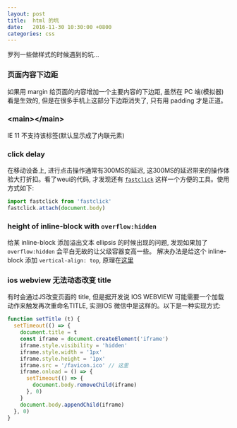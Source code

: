 ```yaml
---
layout: post
title:  html 的坑
date:   2016-11-30 10:30:00 +0800
categories: css
---
```


罗列一些做样式的时候遇到的坑...

### 页面内容下边距

如果用 margin 给页面的内容增加一个主要内容的下边距, 虽然在 PC 端(模拟器) 看是生效的, 但是在很多手机上这部分下边距消失了, 只有用 padding 才是正道。

### &lt;main&gt;&lt;/main&gt;

IE 11 不支持该标签(默认显示成了内联元素)

### click delay

在移动设备上, 进行点击操作通常有300MS的延迟, 这300MS的延迟带来的操作体验大打折扣。看了weui的代码, 才发现还有 [`fastclick`](https://www.npmjs.com/package/fastclick) 这样一个方便的工具。使用方式如下:

```javascript
import fastclick from 'fastclick'
fastclick.attach(document.body)
```

### height of inline-block with `overflow:hidden`

给某 inline-block 添加溢出文本 ellipsis 的时候出现的问题, 发现如果加了 `overflow:hidden` 会平白无故的让父级容器变高一些。
解决办法是给这个 inline-block 添加 `vertical-align: top`, 原理在[这里](http://stackoverflow.com/questions/20310690/overflowhidden-on-inline-block-adds-height-to-parent)

### ios webview 无法动态改变 title

有时会通过JS改变页面的 title, 但是据开发说 IOS WEBVIEW 可能需要一个加载动作来触发再次重命名TITLE, 实测IOS 微信中是这样的。以下是一种实现方式:

```javascript
function setTitle (t) {
  setTimeout(() => {
    document.title = t
    const iframe = document.createElement('iframe')
    iframe.style.visibility = 'hidden'
    iframe.style.width = '1px'
    iframe.style.height = '1px'
    iframe.src = '/favicon.ico' // 这里
    iframe.onload = () => {
      setTimeout(() => {
        document.body.removeChild(iframe)
      }, 0)
    }
    document.body.appendChild(iframe)
  }, 0)
}
```